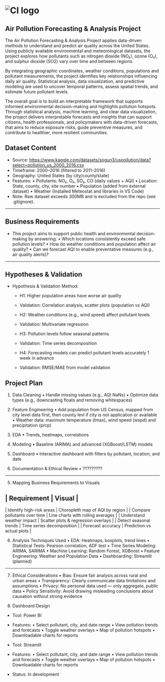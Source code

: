 # ![CI logo](https://codeinstitute.s3.amazonaws.com/fullstack/ci_logo_small.png)

## Air Pollution Forecasting & Analysis Project

The Air Pollution Forecasting & Analysis Project applies data-driven methods to understand and predict air quality across the United States. Using publicly available environmental and meteorological datasets, the project explores how pollutants such as nitrogen dioxide (NO₂), ozone (O₃), and sulphur dioxide (SO2) vary over time and between regions.

By integrating geographic coordinates, weather conditions, populations and pollutant measurements, the project identifies key relationships influencing daily air quality. Statistical analysis, data visualization, and predictive modeling are used to uncover temporal patterns, assess spatial trends, and estimate future pollutant levels.

The overall goal is to build an interpretable framework that supports informed environmental decision-making and highlights pollution hotspots. Through statistical analysis, machine learning, and clear data visualization, the project delivers interpretable forecasts and insights that can support citizens, health professionals, and policymakers with data-driven forecasts, that aims to reduce exposure risks, guide preventive measures, and contribute to healthier, more resilient communities.

## Dataset Content

- Source: https://www.kaggle.com/datasets/sogun3/uspollution/data?select=pollution_us_2000_2016.csv
- Timeframe: 2000–2016 (filtered to 2011–2016)
- Geography: United States (by city/county/state)
- Features:
   •	Pollutants: NO₂, O₃, SO₂, CO (daily values + AQI)
   •	Location: State, county, city, site number
   •	Population (added from external dataset)
   •  Weather (Installed Meteostat and libraries in VS Code)
- Note: Raw dataset exceeds 300MB and is excluded from the repo (see .gitignore).
________________________________________
 
## Business Requirements

- This project aims to support public health and environmental decision-making by answering:
   •	Which locations consistently exceed safe pollution levels?
   •	How do weather conditions and population affect air quality?
   •	Can we forecast AQI to enable preventative measures (e.g., air quality alerts)?
________________________________________
 
## Hypotheses & Validation

- Hypothesis & Validation Method:
  - H1: Higher population areas have worse air quality	
  - Validation: Correlation analysis, scatter plots (population vs AQI)
  
  - H2: Weather conditions (e.g., wind speed) affect pollutant levels	
  - Validation: Multivariate regression
  
  - H3: Pollution levels follow seasonal patterns	
  - Validation: Time series decomposition
  
  - H4: Forecasting models can predict pollutant levels accurately 1 week in advance	
  - Validation: RMSE/MAE from model validation

## Project Plan

1.	Data Cleaning
   • Handle missing values (e.g., AQI NaNs)
   • Optimize data types (e.g., downcasting floats and removing whitespaces)

2.	Feature Engineering
   • Add population from US Census, mapped from city level data first, then county levl if city is not application or available 
   • Weather data: maximum temperature (tmax), wind speed (wspd) and precipitation (prcp) 

3.	EDA
   • Trends, heatmaps, correlations

4.	Modeling
   • Baseline (ARIMA) and advanced (XGBoost/LSTM) models

5.	Dashboard
   • Interactive dashboard with filters by pollutant, location, and date

6.	Documentation & Ethical Review
   • ?????????

________________________________________
5. Mapping Business Requirements to Visuals

| Requirement	                        |                         Visual                     |
---------------------------------------------------------------------------------------------
| Identify high-risk areas	            |             Choropleth map of AQI by region        |
| Compare pollutants over time	      |             Line charts with rolling averages      |
| Understand weather impact	         |             Scatter plots & regression overlays    | 
| Detect seasonal trends	            |             Time series decomposition              | 
| Forecast accuracy	                  |             Prediction vs actual plots             |


6. Analysis Techniques Used
  • EDA: Heatmaps, boxplots, trend lines
  • Statistical Tests: Pearson correlation, ADF test
  • Time Series Modeling: ARIMA, SARIMA
  • Machine Learning: Random Forest, XGBoost
  • Feature Engineering: Weather and Population Data
  • Dashboarding: Streamlit (planned)
________________________________________
 

7. Ethical Considerations
  • Bias: Ensure fair analysis across rural and urban areas
  • Transparency: Clearly communicate data limitations and assumptions
  • Privacy: No personal data used — only aggregate, public data
  • Policy Sensitivity: Avoid drawing misleading conclusions about causation without strong evidence


8. Dashboard Design

- Tool: Power BI
- Features:
  • Select pollutant, city, and date range
  • View pollution trends and forecasts
  • Toggle weather overlays
  • Map of pollution hotspots
  • Downloadable charts for reports

- Tool: Streamlit
- Features:
  • Select pollutant, city, and date range
  • View pollution trends and forecasts
  • Toggle weather overlays
  • Map of pollution hotspots
  • Downloadable charts for reports
- Status: In development 


